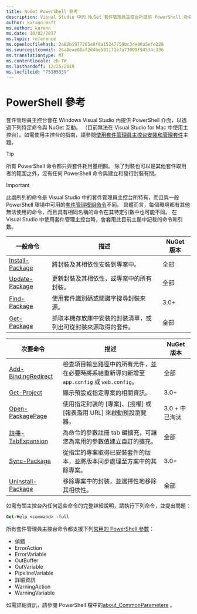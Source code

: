 ```yaml
---
title: NuGet PowerShell 參考
description: Visual Studio 中的 NuGet 套件管理員主控台所提供 PowerShell 命令的完整參考。
author: karann-msft
ms.author: karann
ms.date: 10/02/2017
ms.topic: reference
ms.openlocfilehash: 2a82b1977265a8f8a15247759bc3de80a5efe228
ms.sourcegitcommit: 26a8eae00af2d4be581171e7a73009f94534c336
ms.translationtype: MT
ms.contentlocale: zh-TW
ms.lasthandoff: 12/25/2019
ms.locfileid: "75385339"
---
```

# <a name="powershell-reference"></a>PowerShell 參考

套件管理員主控台會在 Windows Visual Studio 內提供 PowerShell 介面，以透過下列特定命令與 NuGet 互動。 （目前無法在 Visual Studio for Mac 中使用主控台）。如需使用主控台的指南，請參閱[使用套件管理員主控台安裝和管理套件](../consume-packages/install-use-packages-powershell.md)主題。

> [!Tip]
> 所有 PowerShell 命令都只與套件耗用量相關。 除了封裝也可以是其他套件取用者的範圍之外，沒有任何 PowerShell 命令與建立和發行封裝有關。

> [!Important]
> 此處所列的命令是 Visual Studio 中的套件管理員主控台所特有，而且與一般 PowerShell 環境中可用的[套件管理模組命令](/powershell/module/packagemanagement/?view=powershell-6)不同。 具體而言，每個環境都有其他無法使用的命令，而且具有相同名稱的命令在其特定引數中也可能不同。 在 Visual Studio 中使用套件管理主控台時，會套用此目前主題中記載的命令和引數。

| 一般命令 | 描述 | NuGet 版本 |
| --- | --- | --- |
| [Install-Package](ps-reference/ps-ref-install-package.md) | 將封裝及其相依性安裝到專案中。 | 全部 |
| [Update-Package](ps-reference/ps-ref-update-package.md) | 更新封裝及其相依性，或專案中的所有封裝。 | 全部 |
| [Find-Package](ps-reference/ps-ref-find-package.md) | 使用套件識別碼或關鍵字搜尋封裝來源。 | 3.0+ |
| [Get-Package](ps-reference/ps-ref-get-package.md) | 抓取本機存放庫中安裝的封裝清單，或列出可從封裝來源取得的套件。 | 全部 |

| 次要命令 | 描述 | NuGet 版本 |
| --- | --- | --- |
| [Add-BindingRedirect](ps-reference/ps-ref-add-bindingredirect.md) | 檢查項目輸出路徑中的所有元件，並在必要時將系結重新導向新增至 `app.config` 或 `web.config`。 | 全部 |
| [Get-Project](ps-reference/ps-ref-get-project.md) | 顯示預設或指定專案的相關資訊。 | 3.0+ |
| [Open-PackagePage](ps-reference/ps-ref-open-packagepage.md) | 使用指定封裝的 [專案]、[授權] 或 [報表濫用 URL] 來啟動預設瀏覽器。 | 3\.0 + 中已淘汰 |
| [註冊-TabExpansion](ps-reference/ps-ref-register-tabexpansion.md) | 為命令的參數註冊 tab 鍵擴充，可讓您為常用的參數值建立自訂的擴充。 | 全部 |
| [Sync-Package](ps-reference/ps-ref-sync-package.md) | 從指定的專案取得已安裝套件的版本，並將版本同步處理至方案中的其餘專案。 | 3.0+ |
| [Uninstall-Package](ps-reference/ps-ref-uninstall-package.md) | 移除專案中的封裝，並選擇性地移除其相依性。 | 全部 |

如需有關主控台內任何這些命令的完整詳細說明，請執行下列命令，並提出問題：

```ps
Get-Help <command> -full
```

所有套件管理員主控台命令都支援下列[常用的 PowerShell 參數](https://go.microsoft.com/fwlink/?LinkID=113216)：

- 偵錯
- ErrorAction
- ErrorVariable
- OutBuffer
- OutVariable
- PipelineVariable
- 詳細資訊
- WarningAction
- WarningVariable

如需詳細資訊，請參閱 PowerShell 檔中的[about_CommonParameters](https://go.microsoft.com/fwlink/?LinkID=113216) 。
